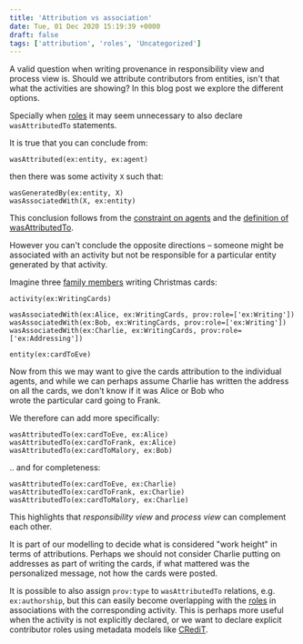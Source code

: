 ```yaml
---
title: 'Attribution vs association'
date: Tue, 01 Dec 2020 15:19:39 +0000
draft: false
tags: ['attribution', 'roles', 'Uncategorized']
---
```


A valid question when writing provenance in responsibility view and process view is. Should we attribute contributors from entities, isn't that what the activities are showing? In this blog post we explore the different options.

Specially when [roles](https://practicalprovenance.wordpress.com/2020/12/01/multiple-agents-sharing-roles/) it may seem unnecessary to also declare `wasAttributedTo` statements.

It is true that you can conclude from:

```
wasAttributed(ex:entity, ex:agent)
```

then there was some activity `X` such that:

```
wasGeneratedBy(ex:entity, X)  
wasAssociatedWith(X, ex:entity)
```

This conclusion follows from the [constraint on agents](https://www.w3.org/TR/prov-constraints/#agents) and the [definition of wasAttributedTo](https://www.w3.org/TR/2013/REC-prov-dm-20130430/#dfn-wasattributedto).

However you can't conclude the opposite directions – someone might be associated with an activity but not be responsible for a particular entity generated by that activity.

Imagine three [family members](https://en.wikipedia.org/wiki/Alice_and_Bob) writing Christmas cards:

```
activity(ex:WritingCards)

wasAssociatedWith(ex:Alice, ex:WritingCards, prov:role=['ex:Writing'])
wasAssociatedWith(ex:Bob, ex:WritingCards, prov:role=['ex:Writing'])
wasAssociatedWith(ex:Charlie, ex:WritingCards, prov:role=['ex:Addressing'])

entity(ex:cardToEve) 
```

Now from this we may want to give the cards attribution to the individual agents, and while we can perhaps assume Charlie has written the address on all the cards, we don't know if it was Alice or Bob who  
wrote the particular card going to Frank.

We therefore can add more specifically:

```
wasAttributedTo(ex:cardToEve, ex:Alice)  
wasAttributedTo(ex:cardToFrank, ex:Alice)  
wasAttributedTo(ex:cardToMalory, ex:Bob)
```

.. and for completeness:

```
wasAttributedTo(ex:cardToEve, ex:Charlie)  
wasAttributedTo(ex:cardToFrank, ex:Charlie)  
wasAttributedTo(ex:cardToMalory, ex:Charlie)
```

This highlights that _responsibility view_ and _process view_ can complement each other.

It is part of our modelling to decide what is considered "work height" in terms of attributions. Perhaps we should not consider Charlie putting on addresses as part of writing the cards, if what mattered was the personalized message, not how the cards were posted.

It is possible to also assign `prov:type` to `wasAttributedTo` relations, e.g. `ex:authorship`, but this can easily become overlapping with the [roles](https://practicalprovenance.wordpress.com/2020/12/01/multiple-agents-sharing-roles/) in associations with the corresponding activity. This is perhaps more useful when the activity is not explicitly declared, or we want to declare explicit contributor roles using metadata models like [CRediT](https://casrai.org/credit/).